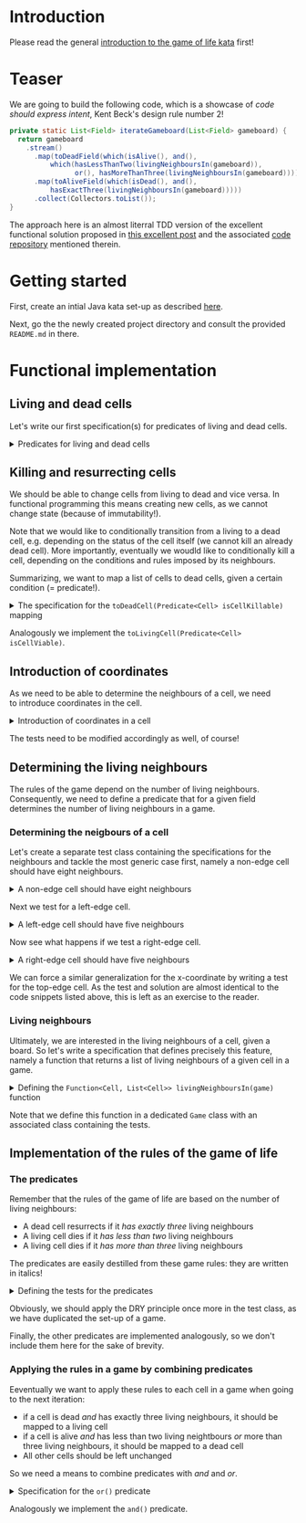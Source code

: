 # Introduction

Please read the general [introduction to the game of life kata](../README.md) first!

# Teaser

We are going to build the following code, which is a showcase of _code should
express intent_, Kent Beck's design rule number 2!

```java
private static List<Field> iterateGameboard(List<Field> gameboard) {
  return gameboard
    .stream()
      .map(toDeadField(which(isAlive(), and(), 
          which(hasLessThanTwo(livingNeighboursIn(gameboard)),
                or(), hasMoreThanThree(livingNeighboursIn(gameboard))))))
      .map(toAliveField(which(isDead(), and(),
          hasExactThree(livingNeighboursIn(gameboard)))))
      .collect(Collectors.toList());
}
```

The approach here is an almost literral TDD version of the 
excellent functional solution proposed in 
[this excellent post](https://medium.com/@davidibl/functional-java-9e95a647af3c)
and the associated 
[code repository](https://github.com/davidibl/GameOfLifeFunctional/tree/master) 
mentioned therein.

# Getting started

First, create an intial Java kata set-up as described [here](https://github.com/zhendrikse/tdd/tree/master/cookiecutter).

Next, go the the newly created project directory and consult
the provided ``README.md`` in there.

# Functional implementation

## Living and dead cells

Let's write our first specification(s) for predicates of living and
dead cells.

<details>
  <summary>Predicates for living and dead cells</summary>

  ```java
  import static gameoflife.Cell.*;

  class GameOfLifeTest {
    @Test 
    void isLivingPredicate() {
      assertNotNull(Optional.of(newLivingCell()).filter(isLiving).get());
      assertTrue(Optional.of(newDeadCell()).filter(isLiving).isEmpty());
    }
  
    @Test
    void isDeadPredicate() {
      assertNotNull(Optional.of(newDeadCell()).filter(isDead).get());
      assertTrue(Optional.of(newLivingCell()).filter(isDead).isEmpty());
    }
  }
  ``` 
  where the `newDeadCell()`, `newLivingCell()`, `isAlive`, and `isDead`
  methods and predicates are (to be) defined in the `Cell` class.

  <details>
  <summary>Definition of the <code>Cell</code> class that makes the test pass</summary>
  
  ```java
  public class Cell {
    private final boolean alive;
  
    private Cell(final boolean alive) {
      this.alive = alive;
    }
  
    private boolean isAlive() {
      return alive;
    }
    
    public static final Cell newLivingCell() {
      return new Cell(true);
    }
    
    public static final Cell newDeadCell() {
      return new Cell(false);
    }
  
    public static Predicate<Cell> isAlive = Cell::isLiving;
    
    public static Predicate<Cell> isDead = isLiving.negate();
  }
  ```
  </details>

  We may want to refactor the tests a bit to express intent more clearly



  <details>
  <summary>Refactoring the tests to express intent more clearly</summary>
  
  ```java
    class GameOfLifeTest {

      private boolean isDead(final Cell cell) {
        return !Optional.of(cell).filter(isDead).isEmpty();
      }
    
      private boolean isLiving(final Cell cell) {
        return !Optional.of(cell).filter(isLiving).isEmpty();
      }
    
      @Test 
      void isLivingPredicate() {
        assertTrue(isLiving(newLivingCell()));
        assertFalse(isLiving(newDeadCell()));
      }
    
      @Test
      void isDeadPredicate() {
        assertFalse(isDead(newLivingCell()));
        assertTrue(isDead(newDeadCell()));
      }
    }
  ```
  </details>
  </details>

  ## Killing and resurrecting cells

  We should be able to change cells from living to dead and vice versa.
  In functional programming this means creating new cells, as we cannot
  change state (because of immutability!).

  Note that we would like to conditionally transition from a living to 
  a dead cell, e.g. depending on the status of the cell itself (we 
  cannot kill an already dead cell). More importantly, eventually we 
  woudld like to conditionally kill a cell, depending on the conditions 
  and rules imposed by its neighbours.

  Summarizing, we want to map a list of cells to dead cells, given 
  a certain condition (= predicate!).

<details>
  <summary>The specification for the <code>toDeadCell(Predicate&lt;Cell&gt; isCellKillable)</code> mapping</summary>

  ```java
    @Test
    void toDeadCellMapping() {
      Predicate<Cell> ifCellKillable = isLiving;
      Optional<Cell> mappedList = 
        Optional
        .of(livingCell(0, 0))
        .map(toDeadCell(ifCellKillable));
      
      assertFalse(mappedList.isEmpty());
      assertTrue(isDead(mappedList.get()));
    }
  ```

And the code that makes this test pass

<details>
  <summary>The implementation for the <code>toDeadCell(Predicate&lt;Cell&gt; isCellKillable)</code> mapping</summary>

  ```java
  public static Function<Cell, Cell> toDeadCell(Predicate<Cell> isCellKillable) {
    return cell -> Optional
      .of(cell)
      .filter(isCellKillable.negate())
      .orElse(newDeadCell());  
  }
  ```
</details>
</details>


Analogously we implement the `toLivingCell(Predicate<Cell> isCellViable)`.

## Introduction of coordinates

As we need to be able to determine the neighbours of a cell, we need  
to introduce coordinates in the cell.

<details>
  <summary>Introduction of coordinates in a cell</summary>

  ```java
  public class Cell {
    private final boolean alive;
    private final int x;
    private final int y;
    
    private Cell(final int x, final int y, final boolean alive) {
      this.alive = alive;
      this.x = x;
      this.y = y;
    }
  
    private boolean isAlive() {
      return alive;
    }
    
    public static final Cell newLivingCell(final int x, final int y) {
      return new Cell(x, y, true);
    }
    
    public static final Cell newDeadCell(final int x, final int y) {
      return new Cell(x, y, false);
    }
  
    public static Predicate<Cell> isLiving = Cell::isAlive;
    
    public static Predicate<Cell> isDead = isLiving.negate();
  
    public static Function<Cell, Cell> toDeadCell(Predicate<Cell> isCellKillable) {
      return cell -> Optional
        .of(cell)
        .filter(isCellKillable.negate())
  			.orElse(newDeadCell(cell.x, cell.y));  
    }
  
    public static Function<Cell, Cell> toLivingCell(Predicate<Cell> isCellViable) {
      return cell -> Optional
        .of(cell)
        .filter(isCellViable.negate())
  			.orElse(newLivingCell(cell.x, cell.y));  
    }
  }
  ```
</details>

The tests need to be modified accordingly as well, of course!

## Determining the living neighbours

The rules of the game depend on the number of living neighbours.
Consequently, we need to define a predicate that for a given field
determines the number of living neighbours in a game.

### Determining the neigbours of a cell

Let's create a separate test class containing the specifications
for the neighbours and tackle the most generic case first, namely
a non-edge cell should have eight neighbours.

<details>
  <summary>A non-edge cell should have eight neighbours</summary>

  ```java
  class NeighboursTest {
    @Test
    void filterNeighboursForGivenCenterCell() {
      List<Cell> game = List.of(
        livingCell(0, 0), livingCell(0, 1), livingCell(0, 2),
        livingCell(1, 0), livingCell(1, 1), livingCell(1, 2),
        livingCell(2, 0), livingCell(2, 1), livingCell(2, 2)
      );    
      
      assertEquals(8, 
        game.stream()
          .filter(isNeighbourOf(game.get(4)))
          .collect(Collectors.toList())
          .size());
    }
  }
  ```

and the simplest thing/solution that could possibly work to make this test pass

<details>
  <summary>Making the test pass</summary>

  ```java
   public static Predicate<Cell> isNeighbourOf(final Cell givenCell) {
    return cell -> !cell.equals(givenCell);
   }
  ```
  
</details>
</details>

Next we test for a left-edge cell.

<details>
  <summary>A left-edge cell should have five neighbours</summary>

  ```java
  class NeighboursTest {
    @Test
    void filterNeighboursForGivenLeftEdgeCell() {
      List<Cell> game = List.of(
        livingCell(0, 0), livingCell(0, 1), livingCell(0, 2),
        livingCell(1, 0), livingCell(1, 1), livingCell(1, 2),
        livingCell(2, 0), livingCell(2, 1), livingCell(2, 2)
      );    
      
      assertEquals(5, 
        game.stream()
          .filter(isNeighbourOf(game.get(3)))
          .collect(Collectors.toList())
          .size());
    }
  }
  ```

and the simplest thing/solution that could possibly work to make this test pass

<details>
  <summary>Making the test pass</summary>

  ```java
  public static Predicate<Cell> isNeighbourOf(final Cell givenCell) {
    return cell -> 
      !cell.equals(givenCell) &&
      (cell.x - givenCell.x < 2) && 
      (cell.y - givenCell.y < 2); 
  }
  ```
  
</details>

Obviously, we have to apply the DRY principle in the tests:

<details>
  <summary>Applying the DRY principle to the tests</summary>

  ```java
  class NeighboursTest {
    private List<Cell> game;
  
    @BeforeEach
    private void setUpGame() {
      game = List.of(
        livingCell(0, 0), livingCell(0, 1), livingCell(0, 2),
        livingCell(1, 0), livingCell(1, 1), livingCell(1, 2),
        livingCell(2, 0), livingCell(2, 1), livingCell(2, 2)
      );    
    }
    
    @Test
    void filterNeighboursForGivenCenterCell() {
      assertEquals(
        game.stream()
        .filter(isNeighbourOf(game.get(4)))
        .collect(Collectors.toList())
        .size(), 8);
    }  
    // ...
  ```
  
</details>
</details>

Now see what happens if we test a right-edge cell.

<details>
  <summary>A right-edge cell should have five neighbours</summary>

  ```java
  class NeighboursTest {
    @Test
    void filterNeighboursForGivenRightEdgeCell() {
      List<Cell> game = List.of(
        livingCell(0, 0), livingCell(0, 1), livingCell(0, 2),
        livingCell(1, 0), livingCell(1, 1), livingCell(1, 2),
        livingCell(2, 0), livingCell(2, 1), livingCell(2, 2)
      );    
      
      assertEquals(5, 
        game.stream()
          .filter(isNeighbourOf(game.get(5)))
          .collect(Collectors.toList())
          .size());
    }
  }
  ```

We note that this test fails, as the subtraction of the indices 
may become negative. Note that we only have to apply a fix to
the subtraction of the y-coordinates to make the test pass!

<details>
  <summary>Making the test pass</summary>

  ```java
  public static Predicate<Cell> isNeighbourOf(final Cell givenCell) {
    return cell -> 
      !cell.equals(givenCell) &&
      (cell.x - givenCell.x < 2) && 
      (Math.abs(cell.y - givenCell.y) < 2); 
  }
  ```
  
</details>
</details>

We can force a similar generalization for the x-coordinate by writing
a test for the top-edge cell. As the test and solution are almost identical
to the code snippets listed above, this is left as an exercise to the reader.

### Living neighbours

Ultimately, we are interested in the living neighbours of a cell, given a board.
So let's write a specification that defines precisely this feature, namely a function
that returns a list of living neighbours of a given cell in a game.

<details>
  <summary>Defining the <code>Function&lt;Cell, List&lt;Cell&gt;&gt; livingNeighboursIn(game)</code> function</summary>

  ```java
  class GameTest {
    @Test
    void assertNumberOfLivingNeighboursInAGameForAGivenCell() {
      List<Cell> game = List.of(
        deadCell(0, 0), livingCell(0, 1), livingCell(0, 2),
        livingCell(1, 0), livingCell(1, 1), deadCell(1, 2),
        deadCell(2, 0), livingCell(2, 1), deadCell(2, 2)
      );
  
      assertEquals(livingNeighboursIn(game).apply(game.get(0)).size(), 3);
      assertEquals(livingNeighboursIn(game).apply(game.get(1)).size(), 3);
      assertEquals(livingNeighboursIn(game).apply(game.get(2)).size(), 2);
      assertEquals(livingNeighboursIn(game).apply(game.get(3)).size(), 3);
      assertEquals(livingNeighboursIn(game).apply(game.get(4)).size(), 4);
      assertEquals(livingNeighboursIn(game).apply(game.get(5)).size(), 4);
      assertEquals(livingNeighboursIn(game).apply(game.get(6)).size(), 3);
      assertEquals(livingNeighboursIn(game).apply(game.get(7)).size(), 2);
      assertEquals(livingNeighboursIn(game).apply(game.get(8)).size(), 2);
    } 
  }
  ```

We can easily make this test pass.

<details>
  <summary>Making the test pass</summary>

  ```java
  public class Game {
    public static Function<Cell, List<Cell>> livingNeighboursIn(final List<Cell> game) {
      return cell -> game
        .stream()
  			.filter(isNeighbourOf(cell))
        .filter(isLiving)
  			.collect(Collectors.toList());      
    }  
  }
  ```
  
</details>
  
</details>

Note that we define this function in a dedicated `Game` class with an 
associated class containing the tests.

## Implementation of the rules of the game of life

### The predicates

Remember that the rules of the game of life are based on the number of living neighbours:

- A dead cell resurrects if it _has exactly three_ living neighbours
- A living cell dies if it _has less than two_ living neighbours
- A living cell dies if it _has more than three_ living neighbours

The predicates are easily destilled from these game rules: they are
written in italics!


<details>
  <summary>Defining the tests for the predicates</summary>

  ```java
  @Test
  void assertExactlyThreeLivingNeighboursForAGivenCellInAGame() {
    List<Cell> game = List.of(
      deadCell(0, 0), livingCell(0, 1), livingCell(0, 2),
      livingCell(1, 0), livingCell(1, 1), deadCell(1, 2),
      deadCell(2, 0), livingCell(2, 1), deadCell(2, 2)
    );

    assertEquals(4, 
      game.stream()
      .filter(hasExactlyThree(livingNeighboursIn(game)))
      .collect(Collectors.toList())
      .size()
    );
  }
  ```

The implementation of this predicate is relatively straight foward.

<details>
  <summary>Implementation of the predicate</summary>

  ```java
	public static Predicate<Cell> hasExactlyThree(Function<Cell, List<Cell>> findNeighbours) {
		return cell -> findNeighbours.apply(cell).size() == 3;
	}
  ```
</details>
  
</details>

Obviously, we should apply the DRY principle once more in the test class,
as we have duplicated the set-up of a game.

Finally, the other predicates are implemented analogously, so we don't
include them here for the sake of brevity.

### Applying the rules in a game by combining predicates

Eeventually we want to apply these rules to each cell in a game when
going to the next iteration:

- if a cell is dead _and_ has exactly three living neighbours, it should be
  mapped to a living cell
- if a cell is alive _and_ has less than two living neightbours _or_
  more than three living neighbours, it should be mapped to a dead cell
- All other cells should be left unchanged

So we need a means to combine predicates with _and_ and _or_.

<details>
  <summary>Specification for the <code>or()</code> predicate</summary>

  ```java
  class FunctionalExtensionsTest {
  
    private static final String AAP = "Aap";
    private static final String NOOT = "Noot";
    private static final String MIES = "Mies";
    private static final String WIM = "Wim";
    private static final String ZUS = "Zus";
    private static final String JET = "Jet";
    private static final String FILTER_VALUE = WIM;
    
    
    private static final List<String> READING_SHELF = List.of(AAP, NOOT, MIES, WIM, ZUS, JET);
    private static final Predicate<String> isWim = word -> word.equals(WIM);
    private static final Predicate<String> isMies = word -> word.equals(MIES);
    
    @Test
    void orBiFunctionCombinesPredicates() {
      List<String> filteredList = READING_SHELF
        .stream()
        .filter(or.apply(isMies, isWim))
        .collect(Collectors.toList());
    
      assertEquals(2, filteredList.size());
      assertTrue(filteredList.contains(WIM));
      assertTrue(filteredList.contains(MIES));
    }
  ```
  And the code that makes the test pass:

<details>
  <summary>Definition of the <code>or()</code> predicate</summary>

  
  ```java
  public static BiFunction<Predicate<String>, Predicate<String>, Predicate<String>> or = 
    (leftPredicate, rightPredicate) -> leftPredicate.or(rightPredicate);
  ```
</details>

</details>

Analogously we implement the `and()` predicate.

